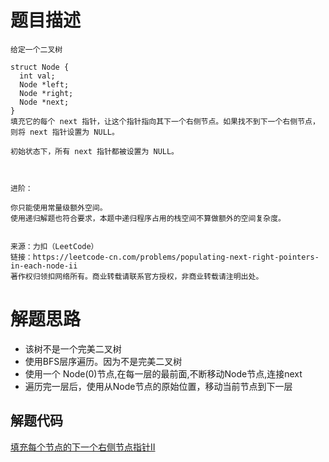 # 题目描述 

```
给定一个二叉树

struct Node {
  int val;
  Node *left;
  Node *right;
  Node *next;
}
填充它的每个 next 指针，让这个指针指向其下一个右侧节点。如果找不到下一个右侧节点，则将 next 指针设置为 NULL。

初始状态下，所有 next 指针都被设置为 NULL。

 

进阶：

你只能使用常量级额外空间。
使用递归解题也符合要求，本题中递归程序占用的栈空间不算做额外的空间复杂度。


来源：力扣（LeetCode）
链接：https://leetcode-cn.com/problems/populating-next-right-pointers-in-each-node-ii
著作权归领扣网络所有。商业转载请联系官方授权，非商业转载请注明出处。
```

# 解题思路
* 该树不是一个完美二叉树
* 使用BFS层序遍历。因为不是完美二叉树
* 使用一个 Node(0)节点,在每一层的最前面,不断移动Node节点,连接next
* 遍历完一层后，使用从Node节点的原始位置，移动当前节点到下一层

## 解题代码
[填充每个节点的下一个右侧节点指针II](117-my.py)

 
